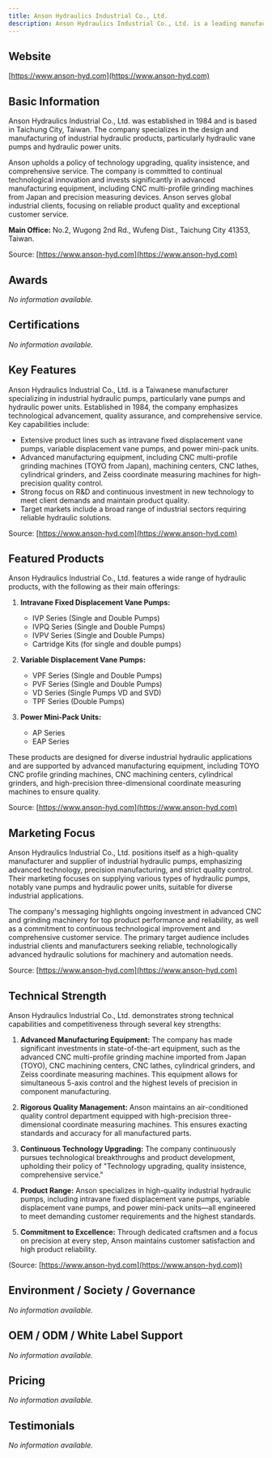 ```yaml
---
title: Anson Hydraulics Industrial Co., Ltd.
description: Anson Hydraulics Industrial Co., Ltd. is a leading manufacturer based in Taiwan, specializing in high-quality hydraulic pumps and hydraulic power units, offering advanced technology and strict quality management since 1984.
---
```


## Website

[https://www.anson-hyd.com](https://www.anson-hyd.com)

## Basic Information

Anson Hydraulics Industrial Co., Ltd. was established in 1984 and is based in Taichung City, Taiwan. The company specializes in the design and manufacturing of industrial hydraulic products, particularly hydraulic vane pumps and hydraulic power units.

Anson upholds a policy of technology upgrading, quality insistence, and comprehensive service. The company is committed to continual technological innovation and invests significantly in advanced manufacturing equipment, including CNC multi-profile grinding machines from Japan and precision measuring devices. Anson serves global industrial clients, focusing on reliable product quality and exceptional customer service.

**Main Office:**
No.2, Wugong 2nd Rd., Wufeng Dist., Taichung City 41353, Taiwan.

Source: [https://www.anson-hyd.com](https://www.anson-hyd.com)

## Awards

_No information available._

## Certifications

_No information available._

## Key Features

Anson Hydraulics Industrial Co., Ltd. is a Taiwanese manufacturer specializing in industrial hydraulic pumps, particularly vane pumps and hydraulic power units. Established in 1984, the company emphasizes technological advancement, quality assurance, and comprehensive service. Key capabilities include:

- Extensive product lines such as intravane fixed displacement vane pumps, variable displacement vane pumps, and power mini-pack units.
- Advanced manufacturing equipment, including CNC multi-profile grinding machines (TOYO from Japan), machining centers, CNC lathes, cylindrical grinders, and Zeiss coordinate measuring machines for high-precision quality control.
- Strong focus on R&D and continuous investment in new technology to meet client demands and maintain product quality.
- Target markets include a broad range of industrial sectors requiring reliable hydraulic solutions.

Source: [https://www.anson-hyd.com](https://www.anson-hyd.com)

## Featured Products

Anson Hydraulics Industrial Co., Ltd. features a wide range of hydraulic products, with the following as their main offerings:

1. **Intravane Fixed Displacement Vane Pumps:**
   - IVP Series (Single and Double Pumps)
   - IVPQ Series (Single and Double Pumps)
   - IVPV Series (Single and Double Pumps)
   - Cartridge Kits (for single and double pumps)

2. **Variable Displacement Vane Pumps:**
   - VPF Series (Single and Double Pumps)
   - PVF Series (Single and Double Pumps)
   - VD Series (Single Pumps VD and SVD)
   - TPF Series (Double Pumps)

3. **Power Mini-Pack Units:**
   - AP Series
   - EAP Series

These products are designed for diverse industrial hydraulic applications and are supported by advanced manufacturing equipment, including TOYO CNC profile grinding machines, CNC machining centers, cylindrical grinders, and high-precision three-dimensional coordinate measuring machines to ensure quality.

Source: [https://www.anson-hyd.com](https://www.anson-hyd.com)

## Marketing Focus

Anson Hydraulics Industrial Co., Ltd. positions itself as a high-quality manufacturer and supplier of industrial hydraulic pumps, emphasizing advanced technology, precision manufacturing, and strict quality control. Their marketing focuses on supplying various types of hydraulic pumps, notably vane pumps and hydraulic power units, suitable for diverse industrial applications.

The company's messaging highlights ongoing investment in advanced CNC and grinding machinery for top product performance and reliability, as well as a commitment to continuous technological improvement and comprehensive customer service. The primary target audience includes industrial clients and manufacturers seeking reliable, technologically advanced hydraulic solutions for machinery and automation needs.

Source: [https://www.anson-hyd.com](https://www.anson-hyd.com)

## Technical Strength

Anson Hydraulics Industrial Co., Ltd. demonstrates strong technical capabilities and competitiveness through several key strengths:

1. **Advanced Manufacturing Equipment:**
   The company has made significant investments in state-of-the-art equipment, such as the advanced CNC multi-profile grinding machine imported from Japan (TOYO), CNC machining centers, CNC lathes, cylindrical grinders, and Zeiss coordinate measuring machines. This equipment allows for simultaneous 5-axis control and the highest levels of precision in component manufacturing.

2. **Rigorous Quality Management:**
   Anson maintains an air-conditioned quality control department equipped with high-precision three-dimensional coordinate measuring machines. This ensures exacting standards and accuracy for all manufactured parts.

3. **Continuous Technology Upgrading:**
   The company continuously pursues technological breakthroughs and product development, upholding their policy of "Technology upgrading, quality insistence, comprehensive service."

4. **Product Range:**
   Anson specializes in high-quality industrial hydraulic pumps, including intravane fixed displacement vane pumps, variable displacement vane pumps, and power mini-pack units—all engineered to meet demanding customer requirements and the highest standards.

5. **Commitment to Excellence:**
   Through dedicated craftsmen and a focus on precision at every step, Anson maintains customer satisfaction and high product reliability.

(Source: [https://www.anson-hyd.com](https://www.anson-hyd.com))

## Environment / Society / Governance

_No information available._

## OEM / ODM / White Label Support

_No information available._

## Pricing

_No information available._

## Testimonials

_No information available._